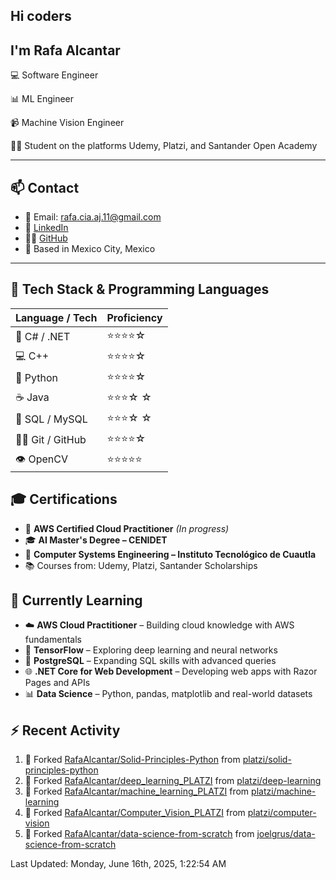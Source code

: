## Hi coders
## I'm Rafa Alcantar


💻 Software Engineer

📊 ML Engineer

📹 Machine Vision Engineer

👨‍💻 Student on the platforms Udemy, Platzi, and Santander Open Academy

---
## 📫 Contact

- 📧 Email: [rafa.cia.aj.11@gmail.com](mailto:rafa.cia.aj.11@gmail.com)  
- 💼 [LinkedIn](https://www.linkedin.com/in/rafael-alcantar-juarez/)  
- 🧑‍💻 [GitHub](https://github.com/RafaAlcantar)  
- 📍 Based in Mexico City, Mexico

---
## 🧰 Tech Stack & Programming Languages

| Language / Tech   |  Proficiency   |
|-------------------|----------------|
| 🎯 C# / .NET      | ⭐⭐⭐⭐☆   |
| 💻 C++            | ⭐⭐⭐⭐☆   |
| 🐍 Python         | ⭐⭐⭐⭐☆   |
| ☕ Java           | ⭐⭐⭐☆ ☆   |
| 💾 SQL / MySQL    | ⭐⭐⭐☆ ☆   |
| 🧑‍💻 Git / GitHub   | ⭐⭐⭐⭐☆   |
| 👁️ OpenCV         | ⭐⭐⭐⭐⭐  |


## 🎓 Certifications

- 📜 **AWS Certified Cloud Practitioner** *(In progress)*  
- 🎓 **AI Master's Degree – CENIDET**  
- 📘 **Computer Systems Engineering – Instituto Tecnológico de Cuautla**  
- 📚 Courses from: Udemy, Platzi, Santander Scholarships

## 🧪 Currently Learning

- ☁️ **AWS Cloud Practitioner** – Building cloud knowledge with AWS fundamentals  
- 🤖 **TensorFlow** – Exploring deep learning and neural networks  
- 🐘 **PostgreSQL** – Expanding SQL skills with advanced queries  
- 🌐 **.NET Core for Web Development** – Developing web apps with Razor Pages and APIs  
- 📊 **Data Science** – Python, pandas, matplotlib and real-world datasets

## :zap: Recent Activity
<!--RECENT_ACTIVITY:start-->
1. 🔱 Forked [RafaAlcantar/Solid-Principles-Python](https://github.com/RafaAlcantar/Solid-Principles-Python) from [platzi/solid-principles-python](https://github.com/platzi/solid-principles-python)
2. 🔱 Forked [RafaAlcantar/deep_learning_PLATZI](https://github.com/RafaAlcantar/deep_learning_PLATZI) from [platzi/deep-learning](https://github.com/platzi/deep-learning)
3. 🔱 Forked [RafaAlcantar/machine_learning_PLATZI](https://github.com/RafaAlcantar/machine_learning_PLATZI) from [platzi/machine-learning](https://github.com/platzi/machine-learning)
4. 🔱 Forked [RafaAlcantar/Computer_Vision_PLATZI](https://github.com/RafaAlcantar/Computer_Vision_PLATZI) from [platzi/computer-vision](https://github.com/platzi/computer-vision)
5. 🔱 Forked [RafaAlcantar/data-science-from-scratch](https://github.com/RafaAlcantar/data-science-from-scratch) from [joelgrus/data-science-from-scratch](https://github.com/joelgrus/data-science-from-scratch)
<!--RECENT_ACTIVITY:end-->
<!--RECENT_ACTIVITY:last_update-->
Last Updated: Monday, June 16th, 2025, 1:22:54 AM
<!--RECENT_ACTIVITY:last_update_end-->

